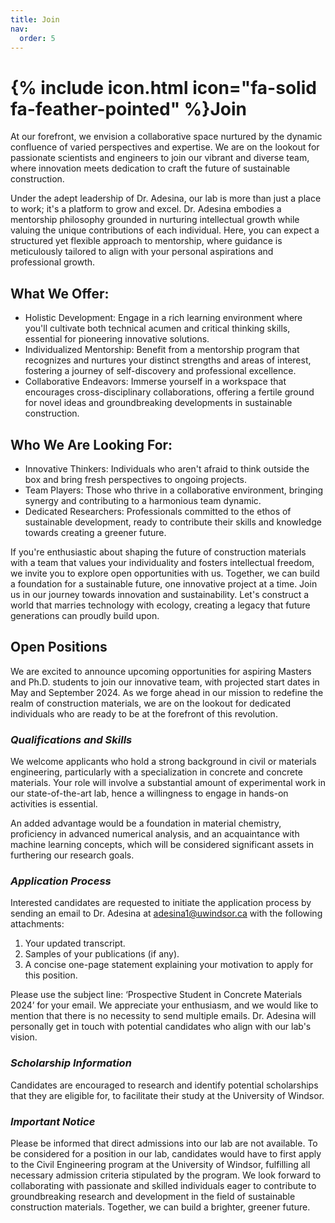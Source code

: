 ```yaml
---
title: Join
nav:
  order: 5
---
```


# {% include icon.html icon="fa-solid fa-feather-pointed" %}Join

At our forefront, we envision a collaborative space nurtured by the dynamic confluence of varied perspectives and expertise. We are on the lookout for passionate scientists and engineers to join our vibrant and diverse team, where innovation meets dedication to craft the future of sustainable construction.

Under the adept leadership of Dr. Adesina, our lab is more than just a place to work; it's a platform to grow and excel. Dr. Adesina embodies a mentorship philosophy grounded in nurturing intellectual
growth while valuing the unique contributions of each individual. Here, you can expect a structured yet flexible approach to mentorship, where guidance is meticulously tailored to align with your personal aspirations and professional growth.

## What We Offer:

* Holistic Development: Engage in a rich learning environment where you&#39;ll cultivate both technical acumen and critical thinking skills, essential for pioneering innovative solutions.
* Individualized Mentorship: Benefit from a mentorship program that recognizes and nurtures your distinct strengths and areas of interest, fostering a journey of self-discovery and professional excellence.
* Collaborative Endeavors: Immerse yourself in a workspace that encourages cross-disciplinary collaborations, offering a fertile ground for novel ideas and groundbreaking developments in sustainable construction.

## Who We Are Looking For:
* Innovative Thinkers: Individuals who aren't afraid to think outside the box and bring fresh perspectives to ongoing projects.
* Team Players: Those who thrive in a collaborative environment, bringing synergy and contributing to a harmonious team dynamic.
* Dedicated Researchers: Professionals committed to the ethos of sustainable development, ready to contribute their skills and knowledge towards creating a greener future.

If you're enthusiastic about shaping the future of construction materials with a team that values your individuality and fosters intellectual freedom, we invite you to explore open opportunities with us. 
Together, we can build a foundation for a sustainable future, one innovative project at a time.
Join us in our journey towards innovation and sustainability. Let&#39;s construct a world that marries
technology with ecology, creating a legacy that future generations can proudly build upon.

## Open Positions

We are excited to announce upcoming opportunities for aspiring Masters and Ph.D. students to join our innovative team, with projected start dates in May and September 2024. As we forge ahead in our
mission to redefine the realm of construction materials, we are on the lookout for dedicated individuals who are ready to be at the forefront of this revolution.

### *Qualifications and Skills*
We welcome applicants who hold a strong background in civil or materials engineering, particularly with a specialization in concrete and concrete materials. Your role will involve a substantial amount of experimental work in our state-of-the-art lab, hence a willingness to engage in hands-on activities is essential.

An added advantage would be a foundation in material chemistry, proficiency in advanced numerical analysis, and an acquaintance with machine learning concepts, which will be considered significant assets in furthering our research goals.

### *Application Process*
Interested candidates are requested to initiate the application process by sending an email to Dr. Adesina at adesina1@uwindsor.ca with the following attachments:
1. Your updated transcript.
2. Samples of your publications (if any).
3. A concise one-page statement explaining your motivation to apply for this position.
   
Please use the subject line: ‘Prospective Student in Concrete Materials 2024’ for your email. We
appreciate your enthusiasm, and we would like to mention that there is no necessity to send multiple
emails. Dr. Adesina will personally get in touch with potential candidates who align with our lab's vision.

### *Scholarship Information*
Candidates are encouraged to research and identify potential scholarships that they are eligible for, to facilitate their study at the University of Windsor.

### *Important Notice*

Please be informed that direct admissions into our lab are not available. To be considered for a position in our lab, candidates would have to first apply to the Civil Engineering program at the University of Windsor, fulfilling all necessary admission criteria stipulated by the program. We look forward to collaborating with passionate and skilled individuals eager to contribute to
groundbreaking research and development in the field of sustainable construction materials. Together, we can build a brighter, greener future.
